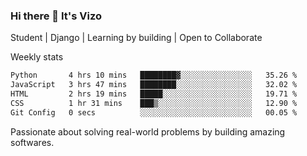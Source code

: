 ### Hi there 👋 It's Vizo

Student | Django | Learning by building | Open to Collaborate

Weekly stats
<!--START_SECTION:waka-->

```txt
Python       4 hrs 10 mins   ████████▓░░░░░░░░░░░░░░░░   35.26 %
JavaScript   3 hrs 47 mins   ████████░░░░░░░░░░░░░░░░░   32.02 %
HTML         2 hrs 19 mins   █████░░░░░░░░░░░░░░░░░░░░   19.71 %
CSS          1 hr 31 mins    ███▒░░░░░░░░░░░░░░░░░░░░░   12.90 %
Git Config   0 secs          ░░░░░░░░░░░░░░░░░░░░░░░░░   00.05 %
```

<!--END_SECTION:waka-->


Passionate about solving real-world problems by building amazing softwares.
